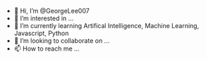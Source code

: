 - 👋 Hi, I’m @GeorgeLee007
- 👀 I’m interested in ...
- 🌱 I’m currently learning Artifical Intelligence, Machine Learning, Javascript, Python
- 💞️ I’m looking to collaborate on ...
- 📫 How to reach me ...

<!---
GeorgeLee007/GeorgeLee007 is a ✨ special ✨ repository because its `README.md` (this file) appears on your GitHub profile.
You can click the Preview link to take a look at your changes.
--->
